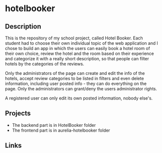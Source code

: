 # hotelbooker

## Description
This is the repository of my school project, called Hotel Booker. Each student had to choose their own individual topic of the web application and I chose to build an app in which the users can easily book a hotel room of their own choice, review the hotel and the room based on their experience and categorize it with a really short description, so that people can filter hotels by the categories of the reviews.

Only the administrators of the page can create and edit the info of the hotels, accept review categories to be listed in filters and even delete information, including user posted info - they can do everything on the page. Only the administrators can grant/deny the users administrator rights.  

A registered user can only edit its own posted information, nobody else's.

## Projects
- The backend part is in HotelBooker folder
- The frontend part is in aurelia-hotelbooker folder

## Links
